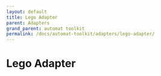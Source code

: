 ```yaml
---
layout: default
title: Lego Adapter
parent: Adapters
grand_parent: automat toolkit
permalink: /docs/automat-toolkit/adapters/lego-adapter/
---
```


# Lego Adapter
